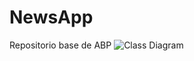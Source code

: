 # NewsApp
Repositorio base de ABP
![Class Diagram](https://github.com/DesarrolloDeSW/NewsApp/assets/121949875/0afe7c14-38c5-4aa1-be9a-8745427d96d8)
